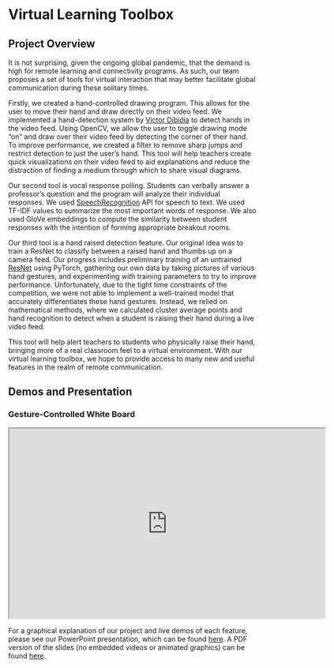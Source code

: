 # Virtual Learning Toolbox
## Project Overview

It is not surprising, given the ongoing global pandemic, that the demand is high for remote learning and connectivity programs.
As such, our team proposes a set of tools for virtual interaction that may better facilitate global communication during these solitary times.

Firstly, we created a hand-controlled drawing program.
This allows for the user to move their hand and draw directly on their video feed. We implemented a hand-detection system by [Victor Dibidia](https://github.com/victordibia/handtracking) to detect hands in the video feed.
Using OpenCV, we allow the user to toggle drawing mode “on” and draw over their video feed by detecting the corner of their hand.
To improve performance, we created a filter to remove sharp jumps and restrict detection to just the user’s hand.
This tool will help teachers create quick visualizations on their video feed to aid explanations and reduce the distraction of finding a medium through which to share visual diagrams.

Our second tool is vocal response polling.
Students can verbally answer a professor’s question and the program will analyze their individual responses.
We used [SpeechRecognition](https://pypi.org/project/SpeechRecognition/) API for speech to text.
We used TF-IDF values to summarize the most important words of  response.
We also used GloVe embeddings to compute the similarity between student responses with the intention of forming appropriate breakout rooms.

Our third tool is a hand raised detection feature.
Our original idea was to train a ResNet to classify between a raised hand and thumbs up on a camera feed.
Our progress includes preliminary training of an untrained [ResNet](https://github.com/timesler/facenet-pytorch) using PyTorch, gathering our own data by taking pictures of various hand gestures, and experimenting with training parameters to try to improve performance.
Unfortunately, due to the tight time constraints of the competition, we were not able to implement a well-trained model that accurately differentiates these hand gestures.
Instead, we relied on mathematical methods, where we calculated cluster average points and hand recognition to detect when a student is raising their hand during a live video feed.

This tool will help alert teachers to students who physically raise their hand, bringing more of a real classroom feel to a virtual environment.
With our virtual learning toolbox, we hope to provide access to many new and useful features in the realm of remote communication.

## Demos and Presentation
### Gesture-Controlled White Board
<iframe width="640" height="385" src="https://youtu.be/R7uSHHP69ac"> </iframe>

For a graphical explanation of our project and live demos of each feature, please see our PowerPoint presentation, which can be found [here](https://drive.google.com/file/d/1Fj20_z3JTIZ620n88CUMj0fgCvyIIPBN/view?usp=sharing). A PDF version of the slides (no embedded videos or animated graphics) can be found [here](https://drive.google.com/file/d/1Qr_NVBswonCo8JGf1XHL6NHW70cgfDjR/view?usp=sharing).
